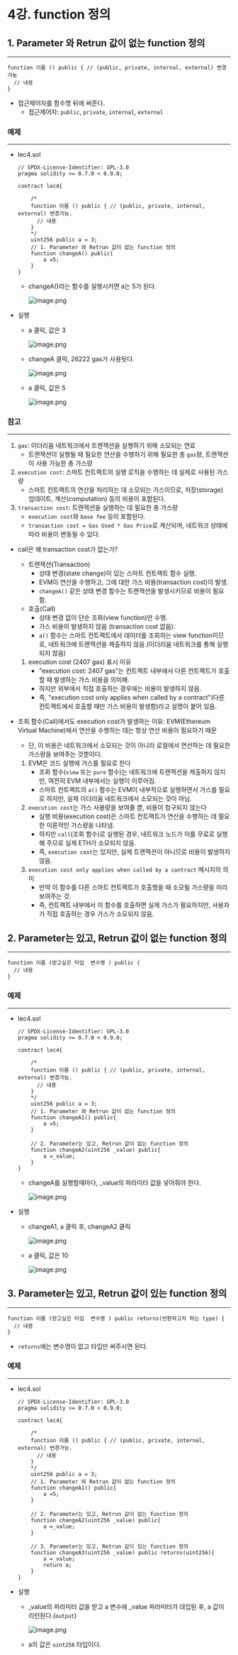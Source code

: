 # 4강. function 정의

## 1. Parameter 와 Retrun 값이 없는 function 정의

---

```solidity
function 이름 () public { // (public, private, internal, external) 변경가능
  // 내용
}
```

- 접근제어자를 함수명 뒤에 써준다.
    - 접근제어자: `public`, `private`, `internal`, `external`

### 예제

---

- lec4.sol
    
    ```solidity
    // SPDX-License-Identifier: GPL-3.0
    pragma solidity >= 0.7.0 < 0.9.0;
    
    contract lec4{
    
        /*
        function 이름 () public { // (public, private, internal, external) 변경가능.
          // 내용
        }
        */
        uint256 public a = 3;
        // 1. Parameter 와 Retrun 값이 없는 function 정의
        function changeA() public{
            a =5;
        }
    }
    ```
    
    - changeA()라는 함수를 실행시키면 a는 5가 된다.
        
        ![image.png](./image/4/image.png)
        
- 실행
    - a 클릭, 값은 3
        
        ![image.png](./image/4/image%201.png)
        
    - changeA 클릭, 26222 gas가 사용됫다.
        
        ![image.png](./image/4/image%202.png)
        
    - a 클릭, 값은 5
        
        ![image.png](./image/4/image%203.png)
        

### 참고

---

1. `gas`: 이더리움 네트워크에서 트랜잭션을 실행하기 위해 소모되는 연료
    - 트랜잭션이 실행될 때 필요한 연산을 수행하기 위해 필요한 총 `gas`량, 트랜잭션이 사용 가능한 총 가스량
2. `execution cost`: 스마트 컨트랙트의 실행 로직을 수행하는 데 실제로 사용된 가스량
    - 스마트 컨트랙트의 연산을 처리하는 데 소모되는 가스이므로, 저장(storage) 업데이트, 계산(computation) 등의 비용이 포함된다.
3. `transaction cost`: 트랜잭션을 실행하는 데 필요한 총 가스량
    - `execution cost`와 `base fee` 등이 포함된다.
    - `transaction cost = Gas Used * Gas Price`로 계산되며, 네트워크 상태에 따라 비용이 변동될 수 있다.

- call은 왜 transaction cost가 없는가?
    - 트랜잭션(Transaction)
        - 상태 변경(state change)이 있는 스마트 컨트랙트 함수 실행.
        - EVM이 연산을 수행하고, 그에 대한 가스 비용(transaction cost)이 발생.
        - `changeA()` 같은 상태 변경 함수는 트랜잭션을 발생시키므로 비용이 필요함.
    - 호출(Call)
        - 상태 변경 없이 단순 조회(view function)만 수행.
        - 가스 비용이 발생하지 않음 (transaction cost 없음).
        - `a()` 함수는 스마트 컨트랙트에서 데이터를 조회하는 view function이므로, 네트워크에 트랜잭션을 제출하지 않음.(이더리움 네트워크를 통해 실행되지 않음)
    1. execution cost (2407 gas) 표시 이유
        - "execution cost: 2407 gas"는 컨트랙트 내부에서 다른 컨트랙트가 호출할 때 발생하는 가스 비용을 의미해.
        - 하지만 외부에서 직접 호출하는 경우에는 비용이 발생하지 않음.
        - 즉, "execution cost only applies when called by a contract"(다른 컨트랙트에서 호출할 때만 가스 비용이 발생함)라고 설명이 붙어 있음.

- 조회 함수(Call)에서도 execution cost가 발생하는 이유: EVM(Ethereum Virtual Machine)에서 연산을 수행하는 데는 항상 연산 비용이 필요하기 때문
    - 단, 이 비용은 네트워크에서 소모되는 것이 아니라 로컬에서 연산하는 데 필요한 가스량을 보여주는 것뿐이다.
    1. EVM은 코드 실행에 가스를 필요로 한다
        - 조회 함수(`view` 또는 `pure` 함수)는 네트워크에 트랜잭션을 제출하지 않지만, 여전히 EVM 내부에서는 실행이 이루어짐.
        - 스마트 컨트랙트의 `a()` 함수는 EVM이 내부적으로 실행하면서 가스를 필요로 하지만, 실제 이더리움 네트워크에서 소모되는 것이 아님.
    2. `execution cost`는 가스 사용량을 보여줄 뿐, 비용이 청구되지 않는다
        - 실행 비용(execution cost)은 스마트 컨트랙트가 연산을 수행하는 데 필요한 이론적인 가스량을 나타냄.
        - 하지만 `call`(조회 함수)로 실행된 경우, 네트워크 노드가 이를 무료로 실행해 주므로 실제 ETH가 소모되지 않음.
        - 즉, `execution cost`는 있지만, 실제 트랜잭션이 아니므로 비용이 발생하지 않음.
    3. `execution cost only applies when called by a contract` 메시지의 의미
        - 만약 이 함수를 다른 스마트 컨트랙트가 호출했을 때 소모될 가스량을 미리 보여주는 것.
        - 즉, 컨트랙트 내부에서 이 함수를 호출하면 실제 가스가 필요하지만, 사용자가 직접 호출하는 경우 가스가 소모되지 않음.

## 2. Parameter는 있고, Retrun 값이 없는 function 정의

---

```solidity
function 이름 (받고싶은 타입  변수명 ) public {
  // 내용
}
```

### 예제

---

- lec4.sol
    
    ```solidity
    // SPDX-License-Identifier: GPL-3.0
    pragma solidity >= 0.7.0 < 0.9.0;
    
    contract lec4{
    
        /*
        function 이름 () public { // (public, private, internal, external) 변경가능.
          // 내용
        }
        */
        uint256 public a = 3;
        // 1. Parameter 와 Retrun 값이 없는 function 정의
        function changeA1() public{
            a =5;
        }
    
        // 2. Parameter는 있고, Retrun 값이 없는 function 정의
        function changeA2(uint256 _value) public{
            a =_value;
        }
    }
    ```
    
    - changeA를 실행할때마다, _value의 파라미터 값을 넣어줘야 한다.
        
        ![image.png](./image/4/image%204.png)
        
- 실행
    - changeA1, a 클릭 후, changeA2 클릭
        
        ![image.png](./image/4/image%205.png)
        
    - a 클릭, 값은 10
        
        ![image.png](./image/4/image%206.png)
        

## 3. Parameter는 있고, Retrun 값이 있는 function 정의

---

```solidity
function 이름 (받고싶은 타입  변수명 ) public returns(반환하고자 하는 type) {
  // 내용
}
```

- `returns`에는 변수명이 없고 타입만 써주시면 된다.

### 예제

---

- lec4.sol
    
    ```solidity
    // SPDX-License-Identifier: GPL-3.0
    pragma solidity >= 0.7.0 < 0.9.0;
    
    contract lec4{
    
        /*
        function 이름 () public { // (public, private, internal, external) 변경가능.
          // 내용
        }
        */
        uint256 public a = 3;
        // 1. Parameter 와 Retrun 값이 없는 function 정의
        function changeA1() public{
            a =5;
        }
    
        // 2. Parameter는 있고, Retrun 값이 없는 function 정의
        function changeA2(uint256 _value) public{
            a =_value;
        }
    
        // 3. Parameter는 있고, Retrun 값이 있는 function 정의
        function changeA3(uint256 _value) public returns(uint256){
            a =_value;
            return a;
        }
    }
    ```
    
- 실행
    - _value의 파라미터 값을 받고 a 변수에 _value 파라미터가 대입된 후, a 값이 리턴된다.(`output`)
        
        ![image.png](./image/4/image%207.png)
        
    - a의 값은 `uint256` 타입이다.
